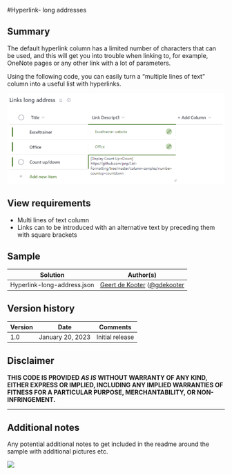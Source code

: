 #Hyperlink- long addresses

## Summary
The default hyperlink column has a limited number of characters that can be used, and this will get you into trouble when linking to, for example, OneNote pages or any other link with a lot of parameters.

Using the following code, you can easily turn a “multiple lines of text” column into a useful list with hyperlinks.

![screenshot of the sample](./assets/hyperlink-long-address.png)

## View requirements
- Multi lines of text column
- Links can to be introduced with an alternative text by preceding them with square brackets

## Sample
Solution|Author(s)
--------|---------
Hyperlink-long-address.json | [Geert de Kooter](https://github.com/gdk-max) ([@gdekooter](https://twitter.com/gdekooter)


## Version history
Version|Date|Comments
-------|----|--------
1.0|January 20, 2023|Initial release

## Disclaimer

**THIS CODE IS PROVIDED *AS IS* WITHOUT WARRANTY OF ANY KIND, EITHER EXPRESS OR IMPLIED, INCLUDING ANY IMPLIED WARRANTIES OF FITNESS FOR A PARTICULAR PURPOSE, MERCHANTABILITY, OR NON-INFRINGEMENT.**

---

## Additional notes
Any potential additional notes to get included in the readme around the sample with additional pictures etc.



<img src="https://pnptelemetry.azurewebsites.net/list-formatting/column-samples/Hyperlink-long-addresses" />